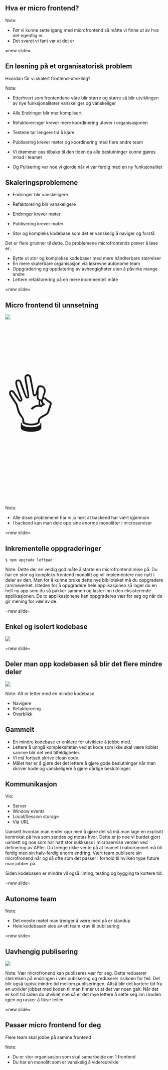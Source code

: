 ## Hva er micro frontend?

Note:

- Før vi kunne sette igang med microfrontend så måtte vi finne ut av hva det egentlig er.
- Det svaret vi fant var at det er

=new slide=

<!-- <img src="https://media.giphy.com/media/ukMiDlCmdv2og/giphy.gif" width="80%"/> -->

## En løsning på et organisatorisk problem

<!-- TODO: Understrek og punktum-->

Hvordan får vi skalert frontend-utvikling?

Note:

- Etterhvert som frontendene våre blir større og større så blir utviklingen av nye funksjonaliteter vanskeliger og vanskeliger
- Alle Endringer blir mer komplisert
- Refaktoreringer krever mere koordinering utover i organisasjonen
- Testene tar lengere tid å kjøre
- Publisering krever møter og koordinering med flere andre team

- Vi drømmer oss tilbake til den tiden da alle beslutninger kunne gjøres innad i teamet
- Og Pulisering var noe vi gjorde når vi var ferdig med en ny funksjonalitet

## Skaleringsproblemene

- Endringer blir vanskeligere
- Refaktorering blir vanskeligere
- Endringer krever møter
- Publisering krever møter

- Stor og kompleks kodebase som det er vanskelig å naviger og forstå

Det er flere grunner til dette. De problemene microfrontends prøver å løse er:

- Bytte ut stor og komplekse kodebaser med mere håndterbare størrelser
- En mere skalerbare organisasjon via løsrevne autonome team
- Oppgradering og oppdatering av avhengigheter uten å påvirke mange andre
- Lettere refaktorering på en mere incrementell måte

=new slide=

## Micro frontend til unnsetning

<div class="r-stack">
  <img class="fragment fade-in-then-out" src="https://media.giphy.com/media/mMmr83fKDHok4ihdrI/giphy.gif">
  <p style="font-size:10rem" class="fragment fade-in">👌</p>
</div>

Note:

- Alle disse problemene har vi jo hørt at backend har vært igjennom
- I backend kan man dele opp sine enorme monolitter i microserviser

=new slide=

## Inkrementelle oppgraderinger

```
$ npm upgrade leftpad
```

Note:
Dette der en veldig god måte å starte en microfrontend reise på. Du har en stor og kompleks frontend monolitt og vil implementere noe nytt i deler av den. Men for å kunne bruke dette nye biblioteket må du oppgradere rammeverket. Isteden for å oppgradere hele applikasjonen så lager du en helt ny app som du så pakker sammen og laster inn i den eksisterende applikasjonen. De to applikasjonene kan oppgraderes vær for seg og når de gir mening for vær av de.

=new slide=

## Enkel og isolert kodebase

<img src="https://media.giphy.com/media/SYXXT4vkT7I4nGWPhI/giphy.gif">

=new slide=

<!-- ## Om man deler opp en monolitt i mindre biter så blir bitene mindre en monolitten -->

## Deler man opp kodebasen så blir det flere mindre deler

<img src="https://media.giphy.com/media/vQqeT3AYg8S5O/giphy.gif"> <!-- .element: class="fragment" -->

<!-- <img src="https://media.giphy.com/media/lJ0JGfNBrRWJVCRChd/giphy.gif"> -->

Note:
Alt er letter med en mindre kodebase

- Navigere
- Refaktorering
- Overblikk

## Gammelt

- En mindre kodebase er enklere for utviklere å jobbe med.
- Lettere å unngå kompleksiteten ved at kode som ikke skal være koblet samme blir det ved tilfeldigheter.
- Vi må fortsatt skrive clean code.
- Målet her er å gjøre det det lettere å gjøre gode beslutninger når man skriver kode og vanskeligere å gjøre dårlige beslutninger.

## Kommunikasjon

Via:

- Server
- Window events
- Local/Session storage
- Via URL

Uansett hvordan man ender opp med å gjøre det så må man lage en explisitt kontrokat på hva som sendes og motas hvor. Dette er jo noe vi burdet gjort uansett og noe som har hatt stor sukksess i microservise verden ved definering av APIer. Du trenge rikke vente på at teamet i naborommet må bli ferdig men sin halv-ferdig enorm endring. Vært team publisere sin microfronend når og så ofte som det passer i forhold til hvilken type future man jobber på.

Siden kodebasen er mindre vil også linting, testing og bygging ta kortere tid.

=new slide=

## Autonome team

Note:

- Det eneste møtet man trenger å være med på er standup
- Hele kodebasen eies av ett team krav til publisering

=new slide=

## Uavhengig publisering

<img src="https://media.giphy.com/media/uFtywzELtkFzi/giphy.gif">

Note:
Vær microfronend kan publiseres vær for seg. Dette reduserer størrelsen på endringen i vær publisering og reduserer risikoen for feil. Det blir også typisk mindre tid mellom publiseringen. Altså blir det kortere tid fra en utvikler jobbet med koden til man finner ut at det var noen galt. Når det er kort tid siden du utviklet noe så er det mye lettere å sette seg inn i koden igjen og rasker å fikse feilen.

=new slide=

## Passer micro frontend for deg

Flere team skal jobbe på samme frontend

Note:

- Du er stor organisasjon som skal samarbeide om 1 frontend
- Du har en monolitt som er vanskelig å videreutvikle
